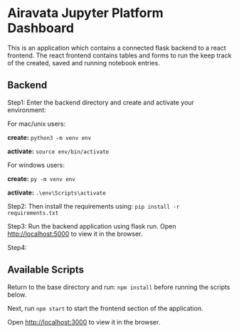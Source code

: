 # Airavata Jupyter Platform Dashboard

This is an application which contains a connected flask backend to a react frontend. The react frontend contains tables and forms to run the keep track of the created, saved and running notebook entries.

## Backend
Step1: Enter the backend directory and create and activate your environment:

For mac/unix users: 

**create:** ```python3 -m venv env```

**activate:** `source env/bin/activate`

For windows users: 

**create:** `py -m venv env`

**activate:** `.\env\Scripts\activate`


Step2: Then install the requirements using:
`pip install -r requirements.txt`

Step3: Run the backend application using flask run.
Open [http://localhost:5000](http://localhost:5000) to view it in the browser.

Step4:
## Available Scripts

Return to the base directory and run: `npm install` before running the scripts below.



Next, run `npm start` to start the frontend section of the application.

Open [http://localhost:3000](http://localhost:3000) to view it in the browser.
 
